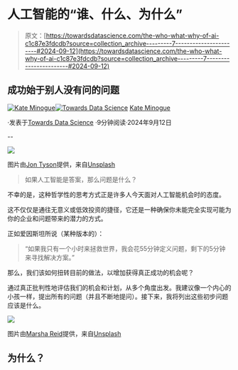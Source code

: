 # 人工智能的“谁、什么、为什么”

> 原文：[https://towardsdatascience.com/the-who-what-why-of-ai-c1c87e3fdcdb?source=collection_archive---------7-----------------------#2024-09-12](https://towardsdatascience.com/the-who-what-why-of-ai-c1c87e3fdcdb?source=collection_archive---------7-----------------------#2024-09-12)

## 成功始于别人没有问的问题

[](https://medium.com/@kminoguem?source=post_page---byline--c1c87e3fdcdb--------------------------------)[![Kate Minogue](../Images/645fa3837c37e5cbf1e6c3fc3244698e.png)](https://medium.com/@kminoguem?source=post_page---byline--c1c87e3fdcdb--------------------------------)[](https://towardsdatascience.com/?source=post_page---byline--c1c87e3fdcdb--------------------------------)[![Towards Data Science](../Images/a6ff2676ffcc0c7aad8aaf1d79379785.png)](https://towardsdatascience.com/?source=post_page---byline--c1c87e3fdcdb--------------------------------) [Kate Minogue](https://medium.com/@kminoguem?source=post_page---byline--c1c87e3fdcdb--------------------------------)

·发表于[Towards Data Science](https://towardsdatascience.com/?source=post_page---byline--c1c87e3fdcdb--------------------------------) ·9分钟阅读·2024年9月12日

--

![](../Images/ae6ebadde7303be25217f539f8b05a0d.png)

图片由[Jon Tyson](https://unsplash.com/@jontyson?utm_content=creditCopyText&utm_medium=referral&utm_source=unsplash)提供，来自[Unsplash](https://unsplash.com/photos/white-markee-light-hhq1Lxtuwd8?utm_content=creditCopyText&utm_medium=referral&utm_source=unsplash)

> 如果人工智能是答案，那么问题是什么？

不幸的是，这种哲学性的思考方式正是许多人今天面对人工智能机会时的态度。

这不仅仅是通往无意义或低效投资的捷径，它还是一种确保你未能完全实现可能为你的企业和问题带来的潜力的方式。

正如爱因斯坦所说（某种版本的）：

> “如果我只有一个小时来拯救世界，我会花55分钟定义问题，剩下的5分钟来寻找解决方案。”

那么，我们该如何扭转目前的做法，以增加获得真正成功的机会呢？

通过真正批判性地评估我们的机会和计划，从多个角度出发。我建议像一个内心的小孩一样，提出所有的问题（并且不断地提问）。接下来，我将列出这些初步问题应该是什么。

![](../Images/0edb6314e92463590b00be7a17964837.png)

图片由[Marsha Reid](https://unsplash.com/@marsha_reid?utm_content=creditCopyText&utm_medium=referral&utm_source=unsplash)提供，来自[Unsplash](https://unsplash.com/photos/a-group-of-colorful-tomatoes-6et-uhOWj8c?utm_content=creditCopyText&utm_medium=referral&utm_source=unsplash)

## 为什么？
